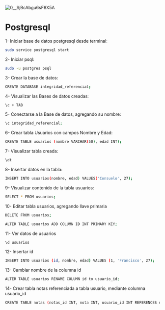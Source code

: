![0__SjBcAbgu6sF8X5A](https://github.com/pedro-donoso/Postgresql/assets/68760595/c4386299-6604-4a21-86b9-58a66aae3d96)

# Postgresql

1- Iniciar base de datos postgresql desde terminal:

```bash
sudo service postgresql start
```


2- Iniciar psql:

```bash
sudo -u postgres psql
```

3- Crear la base de datos:

```bash
CREATE DATABASE integridad_referencial;
```

4- Visualizar las Bases de datos creadas:

```bash
\c + TAB
```

5- Conectarse a la Base de datos, agregando su nombre:

```bash
\c integridad_referencial;
```

6- Crear tabla Usuarios con campos Nombre y Edad:

```bash
CREATE TABLE usuarios (nombre VARCHAR(50), edad INT);
```

7- Visualizar tabla creada:

```bash
\dt
```

8- Insertar datos en la tabla:

```bash
INSERT INTO usuarios(nombre, edad) VALUES('Consuelo', 27);
```

9- Visualizar contenido de la tabla usuarios:

```bash
SELECT * FROM usuarios;
```

10- Editar tabla usuarios, agregando llave primaria

```bash
DELETE FROM usuarios;

ALTER TABLE usuarios ADD COLUMN ID INT PRIMARY KEY;
```

11- Ver datos de usuarios 

```bash
\d usuarios
```

12- Insertar id

```bash
INSERT INTO usuarios (id, nombre, edad) VALUES (1, 'Francisco', 27);
```

13- Cambiar nombre de la columna id

```bash
ALTER TABLE usuarios RENAME COLUMN id to usuario_id;
```

14- Crear tabla notas referenciada a tabla usuario, mediante columna usuario_id

```bash
CREATE TABLE notas (notas_id INT, nota INT, usuario_id INT REFERENCES usuarios(usuario_id));
```





